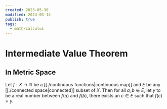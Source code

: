 ```yaml
---
created: 2023-05-30
modified: 2024-03-14
publish: true
tags:
  - math/calculus
---
```


# Intermediate Value Theorem
## In Metric Space
Let $f: X \rightarrow \mathbb{R}$ be a [[./continuous functions|continuous map]] and $E$ be any [[./connected space|connected]] subset of $X$. Then for all $a, b \in E$, let $y$ to be a real number between $f(a)$ and $f(b)$, there exists an $c \in E$ such that $f(c) = y$.